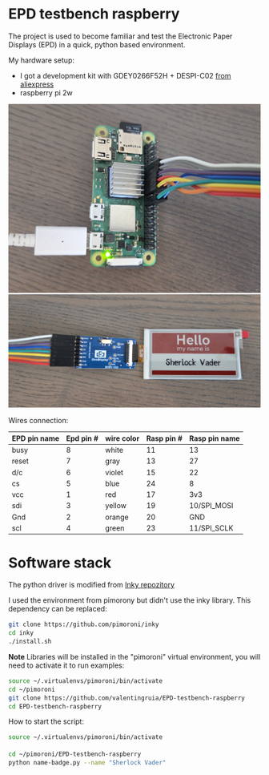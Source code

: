 # EPD testbench raspberry
The project is used to become familiar and test the Electronic Paper Displays (EPD) in a quick, python based environment.

My hardware setup:
* I got a development kit with GDEY0266F52H + DESPI-C02 [from aliexpress](www.aliexpress.com/item/1005009549160716.html)
* raspberry pi 2w

![raspi](.\Doc\Images\setup_raspi.jpg)
![display](.\Doc\Images\setup_display.jpg)

Wires connection:

|EPD pin name|Epd pin #|wire color|Rasp pin #|Rasp pin name|
|:---|:---|:---|:---|:---|
|busy|8|white|11|13|
|reset|7|gray |13|27|
|d/c|6|violet|15|22|
|cs|5|blue |24|8|
|vcc|1|red|17|3v3|
|sdi|3|yellow|19|10/SPI_MOSI|
|Gnd|2|orange|20|GND|
|scl|4|green|23|11/SPI_SCLK|


# Software stack
The python driver is modified from [Inky repozitory](https://github.com/pimoroni/inky/blob/main/inky/inky_jd79668.py)


I used the environment from pimorony but didn't use the inky library. This dependency can be replaced:
```bash
git clone https://github.com/pimoroni/inky
cd inky
./install.sh
```

**Note** Libraries will be installed in the "pimoroni" virtual environment, you will need to activate it to run examples:

```bash
source ~/.virtualenvs/pimoroni/bin/activate
cd ~/pimoroni
git clone https://github.com/valentingruia/EPD-testbench-raspberry
cd EPD-testbench-raspberry
```

How to start the script:
```bash
source ~/.virtualenvs/pimoroni/bin/activate

cd ~/pimoroni/EPD-testbench-raspberry
python name-badge.py --name "Sherlock Vader"
```
